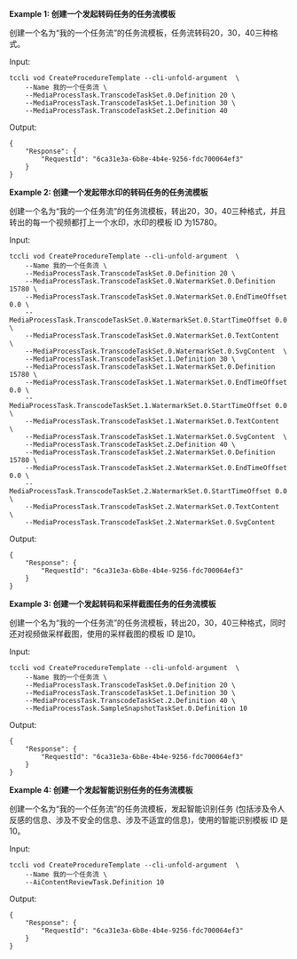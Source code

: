 **Example 1: 创建一个发起转码任务的任务流模板**

创建一个名为“我的一个任务流”的任务流模板，任务流转码20，30，40三种格式。

Input: 

```
tccli vod CreateProcedureTemplate --cli-unfold-argument  \
    --Name 我的一个任务流 \
    --MediaProcessTask.TranscodeTaskSet.0.Definition 20 \
    --MediaProcessTask.TranscodeTaskSet.1.Definition 30 \
    --MediaProcessTask.TranscodeTaskSet.2.Definition 40
```

Output: 
```
{
    "Response": {
        "RequestId": "6ca31e3a-6b8e-4b4e-9256-fdc700064ef3"
    }
}
```

**Example 2: 创建一个发起带水印的转码任务的任务流模板**

创建一个名为“我的一个任务流”的任务流模板，转出20，30，40三种格式，并且转出的每一个视频都打上一个水印，水印的模板 ID 为15780。

Input: 

```
tccli vod CreateProcedureTemplate --cli-unfold-argument  \
    --Name 我的一个任务流 \
    --MediaProcessTask.TranscodeTaskSet.0.Definition 20 \
    --MediaProcessTask.TranscodeTaskSet.0.WatermarkSet.0.Definition 15780 \
    --MediaProcessTask.TranscodeTaskSet.0.WatermarkSet.0.EndTimeOffset 0.0 \
    --MediaProcessTask.TranscodeTaskSet.0.WatermarkSet.0.StartTimeOffset 0.0 \
    --MediaProcessTask.TranscodeTaskSet.0.WatermarkSet.0.TextContent  \
    --MediaProcessTask.TranscodeTaskSet.0.WatermarkSet.0.SvgContent  \
    --MediaProcessTask.TranscodeTaskSet.1.Definition 30 \
    --MediaProcessTask.TranscodeTaskSet.1.WatermarkSet.0.Definition 15780 \
    --MediaProcessTask.TranscodeTaskSet.1.WatermarkSet.0.EndTimeOffset 0.0 \
    --MediaProcessTask.TranscodeTaskSet.1.WatermarkSet.0.StartTimeOffset 0.0 \
    --MediaProcessTask.TranscodeTaskSet.1.WatermarkSet.0.TextContent  \
    --MediaProcessTask.TranscodeTaskSet.1.WatermarkSet.0.SvgContent  \
    --MediaProcessTask.TranscodeTaskSet.2.Definition 40 \
    --MediaProcessTask.TranscodeTaskSet.2.WatermarkSet.0.Definition 15780 \
    --MediaProcessTask.TranscodeTaskSet.2.WatermarkSet.0.EndTimeOffset 0.0 \
    --MediaProcessTask.TranscodeTaskSet.2.WatermarkSet.0.StartTimeOffset 0.0 \
    --MediaProcessTask.TranscodeTaskSet.2.WatermarkSet.0.TextContent  \
    --MediaProcessTask.TranscodeTaskSet.2.WatermarkSet.0.SvgContent 
```

Output: 
```
{
    "Response": {
        "RequestId": "6ca31e3a-6b8e-4b4e-9256-fdc700064ef3"
    }
}
```

**Example 3: 创建一个发起转码和采样截图任务的任务流模板**

创建一个名为“我的一个任务流”的任务流模板，转出20，30，40三种格式，同时还对视频做采样截图，使用的采样截图的模板 ID 是10。

Input: 

```
tccli vod CreateProcedureTemplate --cli-unfold-argument  \
    --Name 我的一个任务流 \
    --MediaProcessTask.TranscodeTaskSet.0.Definition 20 \
    --MediaProcessTask.TranscodeTaskSet.1.Definition 30 \
    --MediaProcessTask.TranscodeTaskSet.2.Definition 40 \
    --MediaProcessTask.SampleSnapshotTaskSet.0.Definition 10
```

Output: 
```
{
    "Response": {
        "RequestId": "6ca31e3a-6b8e-4b4e-9256-fdc700064ef3"
    }
}
```

**Example 4: 创建一个发起智能识别任务的任务流模板**

创建一个名为“我的一个任务流”的任务流模板，发起智能识别任务 (包括涉及令人反感的信息、涉及不安全的信息、涉及不适宜的信息)，使用的智能识别模板 ID 是 10。

Input: 

```
tccli vod CreateProcedureTemplate --cli-unfold-argument  \
    --Name 我的一个任务流 \
    --AiContentReviewTask.Definition 10
```

Output: 
```
{
    "Response": {
        "RequestId": "6ca31e3a-6b8e-4b4e-9256-fdc700064ef3"
    }
}
```

